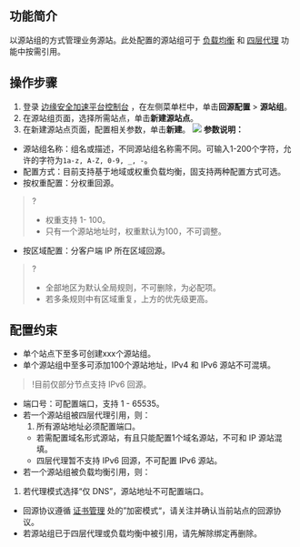 ## 功能简介
以源站组的方式管理业务源站。此处配置的源站组可于 [负载均衡](https://cloud.tencent.com/document/product/1552/70905) 和 [四层代理](https://cloud.tencent.com/document/product/1552/70965) 功能中按需引用。

## 操作步骤
1. 登录 [边缘安全加速平台控制台](https://console.cloud.tencent.com/teo) ，在左侧菜单栏中，单击**回源配置** > **源站组**。
2. 在源站组页面，选择所需站点，单击**新建源站点**。
3. 在新建源站点页面，配置相关参数，单击**新建**。
![](https://qcloudimg.tencent-cloud.cn/raw/4cd28fe933c904efbfdad7448e7344ef.png)
**参数说明：**
 - 源站组名称：组名或描述，不同源站组名称需不同。可输入1-200个字符，允许的字符为`1a-z, A-Z, 0-9, _, -`。
 - 配置方式：目前支持基于地域或权重负载均衡，固支持两种配置方式可选。
  - 按权重配置：分权重回源。
>?
>- 权重支持 1- 100。
>- 只有一个源站地址时，权重默认为100，不可调整。
 - 按区域配置：分客户端 IP 所在区域回源。
>?
>- 全部地区为默认全局规则，不可删除，为必配项。
>- 若多条规则中有区域重复，上方的优先级更高。
>


## 配置约束
- 单个站点下至多可创建xxx个源站组。
- 单个源站组中至多可添加100个源站地址，IPv4 和 IPv6 源站不可混填。
>!目前仅部分节点支持 IPv6 回源。
- 端口号：可配置端口，支持 1 - 65535。
- 若一个源站组被四层代理引用，则：
  1. 所有源站地址必须配置端口。
  - 若需配置域名形式源站，有且只能配置1个域名源站，不可和 IP 源站混填。
  - 四层代理暂不支持 IPv6 回源，不可配置 IPv6 源站。
- 若一个源站组被负载均衡引用，则：
 1. 若代理模式选择“仅 DNS”，源站地址不可配置端口。
- 回源协议遵循 [证书管理](https://cloud.tencent.com/document/product/1552/70992#HY) 处的”加密模式“，请关注并确认当前站点的回源协议。
- 若源站组已于四层代理或负载均衡中被引用，请先解除绑定再删除。
